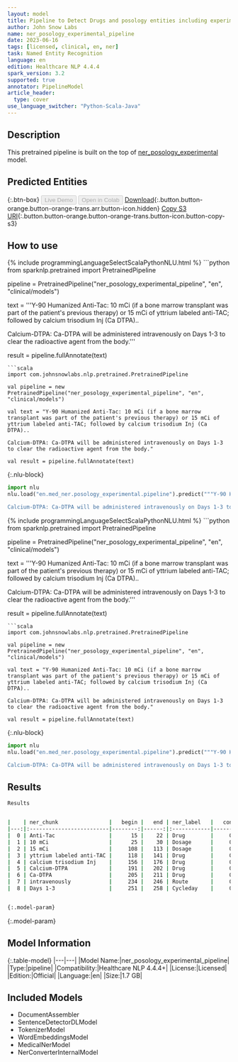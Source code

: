```yaml
---
layout: model
title: Pipeline to Detect Drugs and posology entities including experimental drugs and cycles (ner_posology_experimental)
author: John Snow Labs
name: ner_posology_experimental_pipeline
date: 2023-06-16
tags: [licensed, clinical, en, ner]
task: Named Entity Recognition
language: en
edition: Healthcare NLP 4.4.4
spark_version: 3.2
supported: true
annotator: PipelineModel
article_header:
  type: cover
use_language_switcher: "Python-Scala-Java"
---
```


## Description

This pretrained pipeline is built on the top of [ner_posology_experimental](https://nlp.johnsnowlabs.com/2021/09/01/ner_posology_experimental_en.html) model.

## Predicted Entities



{:.btn-box}
<button class="button button-orange" disabled>Live Demo</button>
<button class="button button-orange" disabled>Open in Colab</button>
[Download](https://s3.amazonaws.com/auxdata.johnsnowlabs.com/clinical/models/ner_posology_experimental_pipeline_en_4.4.4_3.2_1686951808517.zip){:.button.button-orange.button-orange-trans.arr.button-icon.hidden}
[Copy S3 URI](s3://auxdata.johnsnowlabs.com/clinical/models/ner_posology_experimental_pipeline_en_4.4.4_3.2_1686951808517.zip){:.button.button-orange.button-orange-trans.button-icon.button-copy-s3}

## How to use

<div class="tabs-box" markdown="1">
{% include programmingLanguageSelectScalaPythonNLU.html %}
```python
from sparknlp.pretrained import PretrainedPipeline

pipeline = PretrainedPipeline("ner_posology_experimental_pipeline", "en", "clinical/models")

text = '''Y-90 Humanized Anti-Tac: 10 mCi (if a bone marrow transplant was part of the patient's previous therapy) or 15 mCi of yttrium labeled anti-TAC; followed by calcium trisodium Inj (Ca DTPA)..

Calcium-DTPA: Ca-DTPA will be administered intravenously on Days 1-3 to clear the radioactive agent from the body.'''

result = pipeline.fullAnnotate(text)
```
```scala
import com.johnsnowlabs.nlp.pretrained.PretrainedPipeline

val pipeline = new PretrainedPipeline("ner_posology_experimental_pipeline", "en", "clinical/models")

val text = "Y-90 Humanized Anti-Tac: 10 mCi (if a bone marrow transplant was part of the patient's previous therapy) or 15 mCi of yttrium labeled anti-TAC; followed by calcium trisodium Inj (Ca DTPA)..

Calcium-DTPA: Ca-DTPA will be administered intravenously on Days 1-3 to clear the radioactive agent from the body."

val result = pipeline.fullAnnotate(text)
```


{:.nlu-block}
```python
import nlu
nlu.load("en.med_ner.posology_experimental.pipeline").predict("""Y-90 Humanized Anti-Tac: 10 mCi (if a bone marrow transplant was part of the patient's previous therapy) or 15 mCi of yttrium labeled anti-TAC; followed by calcium trisodium Inj (Ca DTPA)..

Calcium-DTPA: Ca-DTPA will be administered intravenously on Days 1-3 to clear the radioactive agent from the body.""")
```

</div>

<div class="tabs-box" markdown="1">
{% include programmingLanguageSelectScalaPythonNLU.html %}
```python
from sparknlp.pretrained import PretrainedPipeline

pipeline = PretrainedPipeline("ner_posology_experimental_pipeline", "en", "clinical/models")

text = '''Y-90 Humanized Anti-Tac: 10 mCi (if a bone marrow transplant was part of the patient's previous therapy) or 15 mCi of yttrium labeled anti-TAC; followed by calcium trisodium Inj (Ca DTPA)..

Calcium-DTPA: Ca-DTPA will be administered intravenously on Days 1-3 to clear the radioactive agent from the body.'''

result = pipeline.fullAnnotate(text)
```
```scala
import com.johnsnowlabs.nlp.pretrained.PretrainedPipeline

val pipeline = new PretrainedPipeline("ner_posology_experimental_pipeline", "en", "clinical/models")

val text = "Y-90 Humanized Anti-Tac: 10 mCi (if a bone marrow transplant was part of the patient's previous therapy) or 15 mCi of yttrium labeled anti-TAC; followed by calcium trisodium Inj (Ca DTPA)..

Calcium-DTPA: Ca-DTPA will be administered intravenously on Days 1-3 to clear the radioactive agent from the body."

val result = pipeline.fullAnnotate(text)
```

{:.nlu-block}
```python
import nlu
nlu.load("en.med_ner.posology_experimental.pipeline").predict("""Y-90 Humanized Anti-Tac: 10 mCi (if a bone marrow transplant was part of the patient's previous therapy) or 15 mCi of yttrium labeled anti-TAC; followed by calcium trisodium Inj (Ca DTPA)..

Calcium-DTPA: Ca-DTPA will be administered intravenously on Days 1-3 to clear the radioactive agent from the body.""")
```
</div>

## Results

```bash
Results


|    | ner_chunk                |   begin |   end | ner_label   |   confidence |
|---:|:-------------------------|--------:|------:|:------------|-------------:|
|  0 | Anti-Tac                 |      15 |    22 | Drug        |     0.8797   |
|  1 | 10 mCi                   |      25 |    30 | Dosage      |     0.5403   |
|  2 | 15 mCi                   |     108 |   113 | Dosage      |     0.6266   |
|  3 | yttrium labeled anti-TAC |     118 |   141 | Drug        |     0.9122   |
|  4 | calcium trisodium Inj    |     156 |   176 | Drug        |     0.397533 |
|  5 | Calcium-DTPA             |     191 |   202 | Drug        |     0.9794   |
|  6 | Ca-DTPA                  |     205 |   211 | Drug        |     0.9544   |
|  7 | intravenously            |     234 |   246 | Route       |     0.9518   |
|  8 | Days 1-3                 |     251 |   258 | Cycleday    |     0.83325  |


{:.model-param}
```

{:.model-param}
## Model Information

{:.table-model}
|---|---|
|Model Name:|ner_posology_experimental_pipeline|
|Type:|pipeline|
|Compatibility:|Healthcare NLP 4.4.4+|
|License:|Licensed|
|Edition:|Official|
|Language:|en|
|Size:|1.7 GB|

## Included Models

- DocumentAssembler
- SentenceDetectorDLModel
- TokenizerModel
- WordEmbeddingsModel
- MedicalNerModel
- NerConverterInternalModel